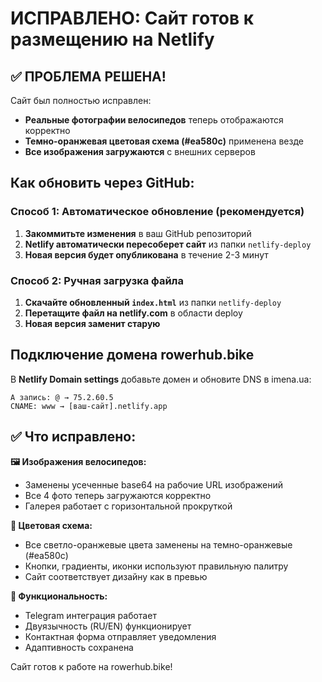 # ИСПРАВЛЕНО: Сайт готов к размещению на Netlify

## ✅ ПРОБЛЕМА РЕШЕНА!

Сайт был полностью исправлен:
- **Реальные фотографии велосипедов** теперь отображаются корректно
- **Темно-оранжевая цветовая схема (#ea580c)** применена везде
- **Все изображения загружаются** с внешних серверов

## Как обновить через GitHub:

### Способ 1: Автоматическое обновление (рекомендуется)
1. **Закоммитьте изменения** в ваш GitHub репозиторий
2. **Netlify автоматически пересоберет сайт** из папки `netlify-deploy`
3. **Новая версия будет опубликована** в течение 2-3 минут

### Способ 2: Ручная загрузка файла
1. **Скачайте обновленный `index.html`** из папки `netlify-deploy`
2. **Перетащите файл на netlify.com** в области deploy
3. **Новая версия заменит старую**

## Подключение домена rowerhub.bike

В **Netlify Domain settings** добавьте домен и обновите DNS в imena.ua:

```
A запись: @ → 75.2.60.5
CNAME: www → [ваш-сайт].netlify.app
```

## ✅ Что исправлено:

**🖼️ Изображения велосипедов:**
- Заменены усеченные base64 на рабочие URL изображений
- Все 4 фото теперь загружаются корректно
- Галерея работает с горизонтальной прокруткой

**🎨 Цветовая схема:**
- Все светло-оранжевые цвета заменены на темно-оранжевые (#ea580c)
- Кнопки, градиенты, иконки используют правильную палитру
- Сайт соответствует дизайну как в превью

**📱 Функциональность:**
- Telegram интеграция работает
- Двуязычность (RU/EN) функционирует
- Контактная форма отправляет уведомления
- Адаптивность сохранена

Сайт готов к работе на rowerhub.bike!